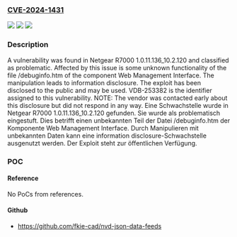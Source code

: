 ### [CVE-2024-1431](https://cve.mitre.org/cgi-bin/cvename.cgi?name=CVE-2024-1431)
![](https://img.shields.io/static/v1?label=Product&message=R7000&color=blue)
![](https://img.shields.io/static/v1?label=Version&message=1.0.11.136_10.2.120%20&color=brightgreen)
![](https://img.shields.io/static/v1?label=Vulnerability&message=CWE-200%20Information%20Disclosure&color=brightgreen)

### Description

A vulnerability was found in Netgear R7000 1.0.11.136_10.2.120 and classified as problematic. Affected by this issue is some unknown functionality of the file /debuginfo.htm of the component Web Management Interface. The manipulation leads to information disclosure. The exploit has been disclosed to the public and may be used. VDB-253382 is the identifier assigned to this vulnerability. NOTE: The vendor was contacted early about this disclosure but did not respond in any way.
Eine Schwachstelle wurde in Netgear R7000 1.0.11.136_10.2.120 gefunden. Sie wurde als problematisch eingestuft. Dies betrifft einen unbekannten Teil der Datei /debuginfo.htm der Komponente Web Management Interface. Durch Manipulieren mit unbekannten Daten kann eine information disclosure-Schwachstelle ausgenutzt werden. Der Exploit steht zur öffentlichen Verfügung.

### POC

#### Reference
No PoCs from references.

#### Github
- https://github.com/fkie-cad/nvd-json-data-feeds


